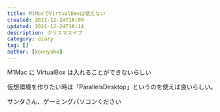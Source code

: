 ```yaml
---
title: M1MacでVirtualBoxは使えない
created: 2021-12-24T16:09
updated: 2021-12-24T16:14
description: クリスマスイブ
category: diary
tag: []
author: [konnyaku]
---
```


M1Mac に VirtualBox は入れることができないらしい

仮想環境を作りたい時は「ParallelsDesktop」というのを使えば良いらしい。

サンタさん、ゲーミングパソコンください
